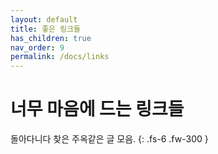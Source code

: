 ```yaml
---
layout: default
title: 좋은 링크들
has_children: true
nav_order: 9
permalink: /docs/links
---
```


# 너무 마음에 드는 링크들

돌아다니다 찾은 주옥같은 글 모음.
{: .fs-6 .fw-300 }
